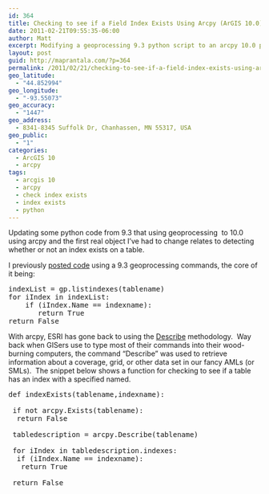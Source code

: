 ```yaml
---
id: 364
title: Checking to see if a Field Index Exists Using Arcpy (ArGIS 10.0)
date: 2011-02-21T09:55:35-06:00
author: Matt
excerpt: Modifying a geoprocessing 9.3 python script to an arcpy 10.0 python script requires a modification on how to check if a table has a field index.
layout: post
guid: http://maprantala.com/?p=364
permalink: /2011/02/21/checking-to-see-if-a-field-index-exists-using-arcpy-argis-10-0/
geo_latitude:
  - "44.852994"
geo_longitude:
  - "-93.55073"
geo_accuracy:
  - "1447"
geo_address:
  - 8341-8345 Suffolk Dr, Chanhassen, MN 55317, USA
geo_public:
  - "1"
categories:
  - ArcGIS 10
  - arcpy
tags:
  - arcgis 10
  - arcpy
  - check index exists
  - index exists
  - python
---
```

Updating some python code from 9.3 that using geoprocessing  to 10.0 using arcpy and the first real object I&#8217;ve had to change relates to detecting whether or not an index exists on a table.

I previously [posted code](http://maprantala.com/2011/01/27/checking-to-see-if-a-field-index-exists-using-python/) using a 9.3 geoprocessing commands, the core of it being:

<pre>indexList = gp.listindexes(tablename)
for iIndex in indexList:
    if (iIndex.Name == indexname):
       return True
return False
</pre>

With arcpy, ESRI has gone back to using the [Describe](http://help.arcgis.com/en/arcgisdesktop/10.0/help/index.html#/Describe/000v00000026000000/) methodology.  Way back when GISers use to type most of their commands into their wood-burning computers, the command &#8220;Describe&#8221; was used to retrieve information about a coverage, grid, or other data set in our fancy AMLs (or SMLs).  The snippet below shows a function for checking to see if a table has an index with a specified named.

<pre>def indexExists(tablename,indexname):

 if not arcpy.Exists(tablename):
  return False

 tabledescription = arcpy.Describe(tablename)

 for iIndex in tabledescription.indexes:
  if (iIndex.Name == indexname):
   return True

 return False
</pre>

<div id="geo-post-364" class="geo geo-post" style="display: none">
  <span class="latitude">44.852994</span><span class="longitude">-93.55073</span>
</div>